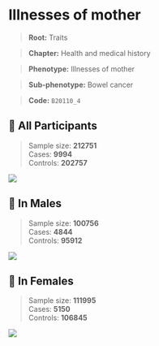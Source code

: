 # Illnesses of mother
> **Root:** Traits  

> **Chapter:** Health and medical history  

> **Phenotype:** Illnesses of mother  

> **Sub-phenotype:** Bowel cancer  

> **Code:** `B20110_4`

## 🧪 All Participants  
> Sample size: **212751**  
> Cases: **9994**  
> Controls: **202757**
<img src="/Traits/Figures/ALL/B20110_4.png"/>
<CsvTable src="/Traits/Data/ALL/LG_B20110_4.csv" label="🔍 View full results" />

## 👨 In Males  
> Sample size: **100756**  
> Cases: **4844**  
> Controls: **95912**
<img src="/Traits/Figures/Male/B20110_4.png"/>
<CsvTable src="/Traits/Data/Male/LG_B20110_4.csv" label="🔍 View full results" />

## 👩 In Females  
> Sample size: **111995**  
> Cases: **5150**  
> Controls: **106845**
<img src="/Traits/Figures/Female/B20110_4.png"/>
<CsvTable src="/Traits/Data/Female/LG_B20110_4.csv" label="🔍 View full results" />
